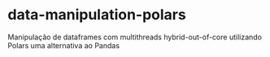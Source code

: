 # data-manipulation-polars
Manipulação de dataframes com multithreads hybrid-out-of-core utilizando Polars uma alternativa ao Pandas
